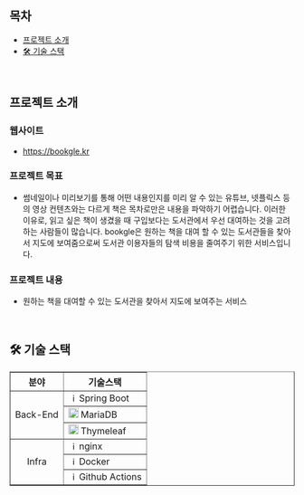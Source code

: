 ## 목차

- [프로젝트 소개](#-프로젝트-소개)
- [🛠 기술 스택](#-기술-스택)

<br/>

## 프로젝트 소개

### 웹사이트

- https://bookgle.kr

### 프로젝트 목표

- 썸네일이나 미리보기를 통해 어떤 내용인지를 미리 알 수 있는 유튜브, 넷플릭스 등의 영상 컨텐츠와는 다르게 책은 목차로만은 내용을 파악하기 어렵습니다.
  이러한 이유로, 읽고 싶은 책이 생겼을 때 구입보다는 도서관에서 우선 대여하는 것을 고려하는 사람들이 많습니다.
  bookgle은 원하는 책을 대여 할 수 있는 도서관들을 찾아서 지도에 보여줌으로써 도서관 이용자들의 탐색 비용을 줄여주기 위한 서비스입니다.

### 프로젝트 내용

- 원하는 책을 대여할 수 있는 도서관을 찾아서 지도에 보여주는 서비스

<br/>

## 🛠 기술 스택

<div>

<table border="1">
  <th align="center">분야</th>
  <th align="center">기술스택</th>
  <tr>
    <td rowspan="5" align="center">Back-End</td>
    <td><img src="https://cdn.simpleicons.org/spring/#6DB33F.svg" width="15px" alt="_icon" /> Spring Boot</td>
  </tr>
  <tr>
    <td><img src="https://static-00.iconduck.com/assets.00/mariadb-icon-512x340-txozryr2.png" width="18px" alt="_icon" /> MariaDB</td>
  </tr>
    <tr>
    <td><img src="[https://static-00.iconduck.com/assets.00/mariadb-icon-512x340-txozryr2.png](https://velog.velcdn.com/images/devharrypmw/post/80aa8caf-3823-4f32-b2b9-787c6fffb89a/image.png)" width="18px" alt="_icon" /> Thymeleaf</td>
  </tr>
  <tr>
  <tr>
  </tr>
  <tr>
  </tr>
  <tr>
    <td rowspan="5" align="center">Infra</td>
    <td><img src="https://cdn.icon-icons.com/icons2/2107/PNG/512/file_type_nginx_icon_130305.png" width="15px" alt="_icon" /> nginx</td>
  </tr>
  <tr>
    <td><img src="https://www.docker.com/wp-content/uploads/2022/03/Moby-logo.png" width="15px" alt="_icon" /> Docker</td>
  </tr>
  <tr>
    <td><img src="https://avatars.githubusercontent.com/u/44036562?s=280&v=4" width="15px" alt="_icon" /> Github Actions</td>
  </tr>
</table>

</div>
<br/>

<br/>
